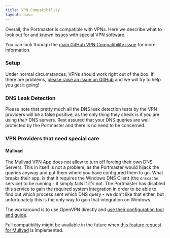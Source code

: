 ```yaml
---
title: VPN Compatibility
layout: base
---
```


Overall, the Portmaster is compatible with VPNs. Here we describe what to look out for and known issues with special VPN software.

You can look through the [main GitHub VPN Compatibility issue](https://github.com/safing/portmaster/issues/160) for more information.

### Setup

Under normal circumstances, VPNs should work right out of the box. If there are problems, [please raise an issue on GitHub](https://github.com/safing/portmaster/issues/new?template=bug-report.md) and we will try to help you get it going!

### DNS Leak Detection

Please note that pretty much all the DNS leak detection tests by the VPN providers will be a false positive, as the only thing they check is if you are using _their_ DNS servers. Rest assured that your DNS queries are well protected by the Portmaster and there is no need to be concerned.

### VPN Providers that need special care

#### Mullvad

The Mullvad VPN App does not allow to turn off forcing their own DNS Servers. This in itself is not a problem, as the Portmaster would hijack the queries anyway and put them where you have configured them to go. What breaks their app, is that it requires the Windows DNS Client (the `dnscache` service) to be running - it simply fails if it's not. The Portmaster has disabled this service to gain the required system integration in order to be able to find out which process sent which DNS query - we don't like that either, but unfortunately this is the only way to gain that integration on Windows.

The workaround is to use OpenVPN directly and [use their configuration tool and guide](https://mullvad.net/en/account/#/openvpn-config/).

Full compatibility might be available in the future when [this feature request for Mullvad](https://github.com/mullvad/mullvadvpn-app/issues/473) is implemented.
